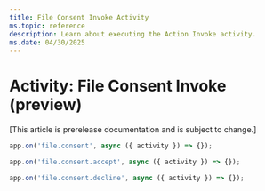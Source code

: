 ```yaml
---
title: File Consent Invoke Activity
ms.topic: reference
description: Learn about executing the Action Invoke activity.
ms.date: 04/30/2025
---
```


# Activity: File Consent Invoke (preview)

[This article is prerelease documentation and is subject to change.]

```typescript
app.on('file.consent', async ({ activity }) => {});

app.on('file.consent.accept', async ({ activity }) => {});

app.on('file.consent.decline', async ({ activity }) => {});
```